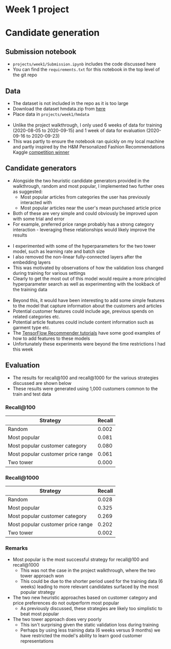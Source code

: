 # Week 1 project
# Candidate generation

## Submission notebook

- `projects/week1/Submission.ipynb` includes the code discussed here
- You can find the `requirements.txt` for this notebook in the top level of the git repo

## Data

- The dataset is not included in the repo as it is too large
- Download the dataset hmdata.zip from [here](https://drive.google.com/drive/folders/10LGZMgXRuz2qPr_QDbYdVVlKEcnQ25YL?usp=sharing)
- Place data in `projects/week1/hmdata`
<br/><br/>
- Unlike the project walkthrough, I only used 6 weeks of data for training (2020-08-05 to 2020-09-15) and 1 week of data for evaluation (2020-09-16 to 2020-09-23)
- This was partly to ensure the notebook ran quickly on my local machine and partly inspired by the H&M Personalized Fashion Recommendations Kaggle [competition winner](https://www.kaggle.com/competitions/h-and-m-personalized-fashion-recommendations/discussion/324070)


## Candidate generators

- Alongside the two heuristic candidate generators provided in the walkthrough, random and most popular, I implemented two further ones as suggested:
  - Most popular articles from categories the user has previously interacted with
  - Most popular articles near the user's mean purchased article price
- Both of these are very simple and could obviously be improved upon with some trial and error
- For example, preferred price range probably has a strong category interaction - leveraging these relationships would likely improve the results
<br/><br/>
- I experimented with some of the hyperparameters for the two tower model, such as learning rate and batch size
- I also removed the non-linear fully-connected layers after the embedding layers
- This was motivated by observations of how the validation loss changed during training for various settings
- Clearly to get the most out of this model would require a more principled hyperparameter search as well as experimenting with the lookback of the training data
<br/><br/>
- Beyond this, it would have been interesting to add some simple features to the model that capture information about the customers and articles
- Potential customer features could include age, previous spends on related categories etc.
- Potential article features could include content information such as garment type etc.
- The [TensorFlow Recommender tutorials](https://www.tensorflow.org/recommenders/examples/featurization) have some good examples of how to add features to these models
- Unfortunately these experiments were beyond the time restrictions I had this week

## Evaluation

- The results for recall@100 and recall@1000 for the various strategies discussed are shown below
- These results were generated using 1,000 customers common to the train and test data

### Recall@100

| Strategy | Recall |
| -------- | ------ |
| Random | 0.002 |
| Most popular | 0.081 |
| Most popular customer category | 0.080 |
| Most popular customer price range | 0.061 |
| Two tower | 0.000 |


### Recall@1000

| Strategy | Recall |
| -------- | ------ |
| Random | 0.028 |
| Most popular | 0.325 |
| Most popular customer category | 0.269 |
| Most popular customer price range | 0.202 |
| Two tower | 0.002 |

### Remarks

- Most popular is the most successful strategy for recall@100 and recall@1000
  - This was not the case in the project walkthrough, where the two tower approach won
  - This could be due to the shorter period used for the training data (6 weeks) leading to more relevant candidates surfaced by the most popular strategy
- The two new heuristic approaches based on customer category and price preferences do not outperform most popular
  - As previously discussed, these strategies are likely too simplistic to beat most popular
- The two tower approach does very poorly
  - This isn't surprising given the static validation loss during training
  - Perhaps by using less training data (6 weeks versus 9 months) we have restricted the model's ability to learn good customer representations